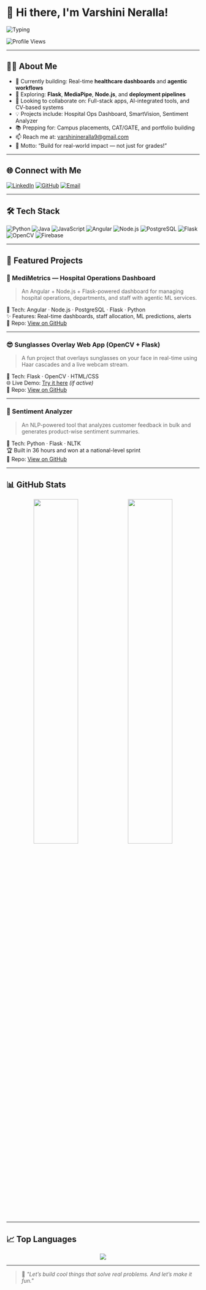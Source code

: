 # 👋 Hi there, I'm Varshini Neralla!

![Typing](https://readme-typing-svg.demolab.com?font=Fira+Code&size=22&duration=3000&pause=1000&color=9F70FD&center=true&vCenter=true&width=550&lines=Hi+I'm+Varshini+Neralla+%F0%9F%92%BB;Crafting+Smart+Dashboards+for+Real+World+Healthcare;OpenCV+Wizard+%7C+ML+Explorer+%7C+Flask+Fan+Girl;Final+year+CS+Student+on+a+Mission+to+Build+Cool+Things!)


![Profile Views](https://komarev.com/ghpvc/?username=VarshiniNeralla&color=brightgreen)

---

## 👩‍💻 About Me

- 🔭 Currently building: Real-time **healthcare dashboards** and **agentic workflows**
- 🧠 Exploring: **Flask**, **MediaPipe**, **Node.js**, and **deployment pipelines**
- 💪 Looking to collaborate on: Full-stack apps, AI-integrated tools, and CV-based systems
- 💡 Projects include: Hospital Ops Dashboard, SmartVision, Sentiment Analyzer
- 📚 Prepping for: Campus placements, CAT/GATE, and portfolio building
- 📫 Reach me at: varshinineralla9@gmail.com
- 🧠 Motto: “Build for real-world impact — not just for grades!”

---

## 🌐 Connect with Me

[![LinkedIn](https://img.shields.io/badge/LinkedIn-0077B5?style=flat&logo=linkedin&logoColor=white)](https://linkedin.com/in/varshinineralla)
[![GitHub](https://img.shields.io/badge/GitHub-181717?style=flat&logo=github&logoColor=white)](https://github.com/VarshiniNeralla)
[![Email](https://img.shields.io/badge/Email-D14836?style=flat&logo=gmail&logoColor=white)](mailto:varshinineralla9@gmail.com)

---

## 🛠️ Tech Stack

![Python](https://img.shields.io/badge/-Python-3776AB?style=flat&logo=python&logoColor=white)
![Java](https://img.shields.io/badge/-Java-007396?style=flat&logo=java&logoColor=white)
![JavaScript](https://img.shields.io/badge/-JavaScript-F7DF1E?style=flat&logo=javascript&logoColor=black)
![Angular](https://img.shields.io/badge/-Angular-DD0031?style=flat&logo=angular&logoColor=white)
![Node.js](https://img.shields.io/badge/-Node.js-339933?style=flat&logo=nodedotjs&logoColor=white)
![PostgreSQL](https://img.shields.io/badge/-PostgreSQL-336791?style=flat&logo=postgresql&logoColor=white)
![Flask](https://img.shields.io/badge/-Flask-000000?style=flat&logo=flask&logoColor=white)
![OpenCV](https://img.shields.io/badge/-OpenCV-5C3EE8?style=flat&logo=opencv&logoColor=white)
![Firebase](https://img.shields.io/badge/-Firebase-FFCA28?style=flat&logo=firebase&logoColor=black)

---

## 🌟 Featured Projects

### 🏥 MediMetrics — Hospital Operations Dashboard
> An Angular + Node.js + Flask-powered dashboard for managing hospital operations, departments, and staff with agentic ML services.

🔧 Tech: Angular · Node.js · PostgreSQL · Flask · Python  
✨ Features: Real-time dashboards, staff allocation, ML predictions, alerts  
📁 Repo: [View on GitHub](https://github.com/VarshiniNeralla/medi-metrics)

---

### 😎 Sunglasses Overlay Web App (OpenCV + Flask)
> A fun project that overlays sunglasses on your face in real-time using Haar cascades and a live webcam stream.

🔧 Tech: Flask · OpenCV · HTML/CSS  
🌐 Live Demo: [Try it here](https://b6fb11c472d0.ngrok-free.app) *(if active)*  
📁 Repo: [View on GitHub](https://github.com/VarshiniNeralla/sunglasses-webapp)

---

### 🧠 Sentiment Analyzer
> An NLP-powered tool that analyzes customer feedback in bulk and generates product-wise sentiment summaries.

🔧 Tech: Python · Flask · NLTK  
🏆 Built in 36 hours and won at a national-level sprint  
📁 Repo: [View on GitHub](https://github.com/VarshiniNeralla/SentimentAnalysis)

---

## 📊 GitHub Stats

<p align="center">
  <img src="https://github-readme-stats.vercel.app/api?username=VarshiniNeralla&show_icons=true&theme=radical" width="48%" />
  <img src="https://github-readme-streak-stats.herokuapp.com/?user=VarshiniNeralla&theme=radical" width="48%" />
</p>

---

## 📈 Top Languages

<p align="center">
  <img src="https://github-readme-stats.vercel.app/api/top-langs/?username=VarshiniNeralla&layout=compact&theme=tokyonight" />
</p>

---

> 💬 *"Let’s build cool things that solve real problems. And let’s make it fun."*

